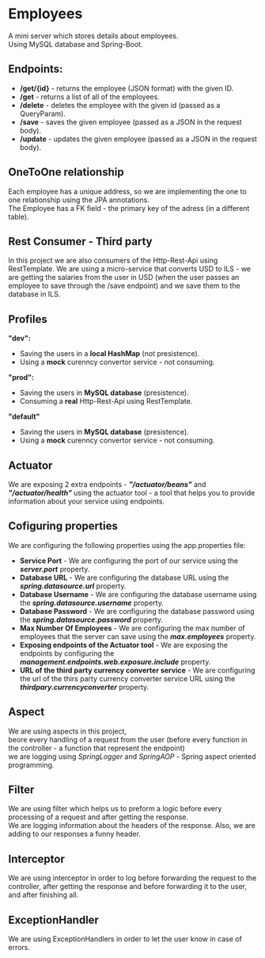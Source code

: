 # Employees
A mini server which stores details about employees.<br> Using MySQL database and Spring-Boot.

## Endpoints:
* **/get/{id}** - returns the employee (JSON format) with the given ID.
* **/get** - returns a list of all of the employees.
* **/delete** - deletes the employee with the given id (passed as a QueryParam).
* **/save** - saves the given employee (passed as a JSON in the request body).
* **/update** - updates the given employee (passed as a JSON in the request body).

## OneToOne relationship
Each employee has a unique address, so we are implementing the one to one relationship using the JPA annotations.<br>
The Employee has a FK field - the primary key of the adress (in a different table).

## Rest Consumer - Third party
In this project we are also consumers of the Http-Rest-Api using RestTemplate.
We are using a micro-service that converts USD to ILS - we are getting the salaries from the user in USD (when the user passes an employee to save through the /save endpoint) and we save them to the database in ILS.

## Profiles
**"dev":**
* Saving the users in a **local HashMap** (not presistence).
* Using a **mock** curenncy convertor service - not consuming.

**"prod":**
* Saving the users in **MySQL database** (presistence).
* Consuming a **real** Http-Rest-Api using RestTemplate.

**"default"**
* Saving the users in **MySQL database** (presistence).
* Using a **mock** curenncy convertor service - not consuming.

## Actuator
We are exposing 2 extra endpoints - ***"/actuator/beans"*** and ***"/actuator/health"*** using the actuator tool - a tool that helps you to provide information about your service using endpoints.

## Cofiguring properties
We are configuring the following properties using the app.properties file:
* **Service Port** - We are configuring the port of our service using the ***server.port*** property.
* **Database URL** - We are configuring the database URL using the ***spring.datasource.url*** property.
* **Database Username** - We are configuring the database username using the ***spring.datasource.username*** property.
* **Database Password** - We are configuring the database password using the ***spring.datasource.password*** property.
* **Max Number Of Employees** - We are configuring the max number of employees that the server can save using the ***max.employees*** property.
* **Exposing endpoints of the Actuator tool** - We are exposing the endpoints by configuring the ***management.endpoints.web.exposure.include*** property.
* **URL of the third party currency converter service** - We are configuring the url of the thirs party currency converter service URL using the ***thirdpary.currencyconverter*** property.

## Aspect
We are using aspects in this project,<br>beore every handling of a request from the user (before every function in the controller - a function that represent the endpoint)<br>we are logging using *SpringLogger* and *SpringAOP* - Spring aspect oriented programming.

## Filter
We are using filter which helps us to preform a logic before every processing of a request and after getting the response.<br>
We are logging information about the headers of the response. Also, we are adding to our responses a funny header.

## Interceptor
We are using interceptor in order to log before forwarding the request to the controller, after getting the response and before forwarding it to the user, and after finishing all.

## ExceptionHandler
We are using ExceptionHandlers in order to let the user know in case of errors.

